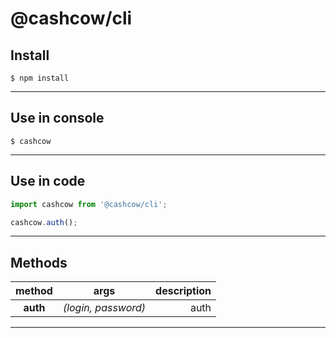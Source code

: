 # @cashcow/cli

## Install

```
$ npm install
```
<hr>

## Use in console

```
$ cashcow
```
<hr>

## Use in code

```js
import cashcow from '@cashcow/cli';

cashcow.auth();
```
<hr>

## Methods
| method  | args                | description |
|:-------:|:-------------------:| -----------:|
|**auth** | _(login, password)_ | auth        |

<hr>